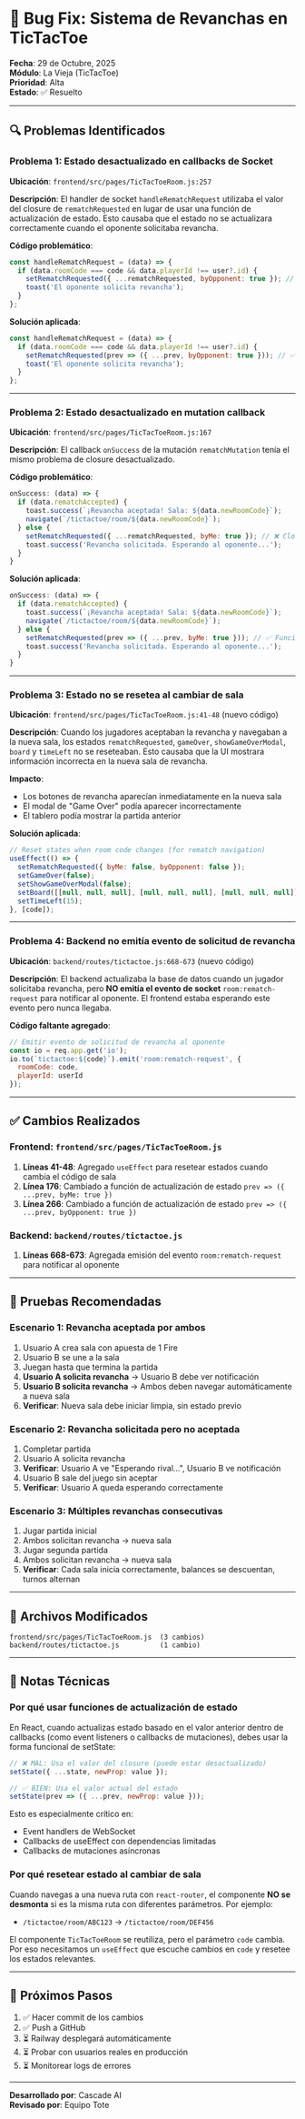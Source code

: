 # 🐛 Bug Fix: Sistema de Revanchas en TicTacToe

**Fecha**: 29 de Octubre, 2025  
**Módulo**: La Vieja (TicTacToe)  
**Prioridad**: Alta  
**Estado**: ✅ Resuelto

---

## 🔍 Problemas Identificados

### **Problema 1: Estado desactualizado en callbacks de Socket**
**Ubicación**: `frontend/src/pages/TicTacToeRoom.js:257`

**Descripción**: 
El handler de socket `handleRematchRequest` utilizaba el valor del closure de `rematchRequested` en lugar de usar una función de actualización de estado. Esto causaba que el estado no se actualizara correctamente cuando el oponente solicitaba revancha.

**Código problemático**:
```javascript
const handleRematchRequest = (data) => {
  if (data.roomCode === code && data.playerId !== user?.id) {
    setRematchRequested({ ...rematchRequested, byOpponent: true }); // ❌ Closure desactualizado
    toast('El oponente solicita revancha');
  }
};
```

**Solución aplicada**:
```javascript
const handleRematchRequest = (data) => {
  if (data.roomCode === code && data.playerId !== user?.id) {
    setRematchRequested(prev => ({ ...prev, byOpponent: true })); // ✅ Función de actualización
    toast('El oponente solicita revancha');
  }
};
```

---

### **Problema 2: Estado desactualizado en mutation callback**
**Ubicación**: `frontend/src/pages/TicTacToeRoom.js:167`

**Descripción**: 
El callback `onSuccess` de la mutación `rematchMutation` tenía el mismo problema de closure desactualizado.

**Código problemático**:
```javascript
onSuccess: (data) => {
  if (data.rematchAccepted) {
    toast.success(`¡Revancha aceptada! Sala: ${data.newRoomCode}`);
    navigate(`/tictactoe/room/${data.newRoomCode}`);
  } else {
    setRematchRequested({ ...rematchRequested, byMe: true }); // ❌ Closure desactualizado
    toast.success('Revancha solicitada. Esperando al oponente...');
  }
}
```

**Solución aplicada**:
```javascript
onSuccess: (data) => {
  if (data.rematchAccepted) {
    toast.success(`¡Revancha aceptada! Sala: ${data.newRoomCode}`);
    navigate(`/tictactoe/room/${data.newRoomCode}`);
  } else {
    setRematchRequested(prev => ({ ...prev, byMe: true })); // ✅ Función de actualización
    toast.success('Revancha solicitada. Esperando al oponente...');
  }
}
```

---

### **Problema 3: Estado no se resetea al cambiar de sala**
**Ubicación**: `frontend/src/pages/TicTacToeRoom.js:41-48` (nuevo código)

**Descripción**: 
Cuando los jugadores aceptaban la revancha y navegaban a la nueva sala, los estados `rematchRequested`, `gameOver`, `showGameOverModal`, `board` y `timeLeft` no se reseteaban. Esto causaba que la UI mostrara información incorrecta en la nueva sala de revancha.

**Impacto**:
- Los botones de revancha aparecían inmediatamente en la nueva sala
- El modal de "Game Over" podía aparecer incorrectamente
- El tablero podía mostrar la partida anterior

**Solución aplicada**:
```javascript
// Reset states when room code changes (for rematch navigation)
useEffect(() => {
  setRematchRequested({ byMe: false, byOpponent: false });
  setGameOver(false);
  setShowGameOverModal(false);
  setBoard([[null, null, null], [null, null, null], [null, null, null]]);
  setTimeLeft(15);
}, [code]);
```

---

### **Problema 4: Backend no emitía evento de solicitud de revancha**
**Ubicación**: `backend/routes/tictactoe.js:668-673` (nuevo código)

**Descripción**: 
El backend actualizaba la base de datos cuando un jugador solicitaba revancha, pero **NO emitía el evento de socket** `room:rematch-request` para notificar al oponente. El frontend estaba esperando este evento pero nunca llegaba.

**Código faltante agregado**:
```javascript
// Emitir evento de solicitud de revancha al oponente
const io = req.app.get('io');
io.to(`tictactoe:${code}`).emit('room:rematch-request', {
  roomCode: code,
  playerId: userId
});
```

---

## ✅ Cambios Realizados

### Frontend: `frontend/src/pages/TicTacToeRoom.js`

1. **Líneas 41-48**: Agregado `useEffect` para resetear estados cuando cambia el código de sala
2. **Línea 176**: Cambiado a función de actualización de estado `prev => ({ ...prev, byMe: true })`
3. **Línea 266**: Cambiado a función de actualización de estado `prev => ({ ...prev, byOpponent: true })`

### Backend: `backend/routes/tictactoe.js`

1. **Líneas 668-673**: Agregada emisión del evento `room:rematch-request` para notificar al oponente

---

## 🧪 Pruebas Recomendadas

### Escenario 1: Revancha aceptada por ambos
1. Usuario A crea sala con apuesta de 1 Fire
2. Usuario B se une a la sala
3. Juegan hasta que termina la partida
4. **Usuario A solicita revancha** → Usuario B debe ver notificación
5. **Usuario B solicita revancha** → Ambos deben navegar automáticamente a nueva sala
6. **Verificar**: Nueva sala debe iniciar limpia, sin estado previo

### Escenario 2: Revancha solicitada pero no aceptada
1. Completar partida
2. Usuario A solicita revancha
3. **Verificar**: Usuario A ve "Esperando rival...", Usuario B ve notificación
4. Usuario B sale del juego sin aceptar
5. **Verificar**: Usuario A queda esperando correctamente

### Escenario 3: Múltiples revanchas consecutivas
1. Jugar partida inicial
2. Ambos solicitan revancha → nueva sala
3. Jugar segunda partida
4. Ambos solicitan revancha → nueva sala
5. **Verificar**: Cada sala inicia correctamente, balances se descuentan, turnos alternan

---

## 🔧 Archivos Modificados

```
frontend/src/pages/TicTacToeRoom.js  (3 cambios)
backend/routes/tictactoe.js          (1 cambio)
```

---

## 📝 Notas Técnicas

### Por qué usar funciones de actualización de estado

En React, cuando actualizas estado basado en el valor anterior dentro de callbacks (como event listeners o callbacks de mutaciones), debes usar la forma funcional de setState:

```javascript
// ❌ MAL: Usa el valor del closure (puede estar desactualizado)
setState({ ...state, newProp: value });

// ✅ BIEN: Usa el valor actual del estado
setState(prev => ({ ...prev, newProp: value }));
```

Esto es especialmente crítico en:
- Event handlers de WebSocket
- Callbacks de useEffect con dependencias limitadas
- Callbacks de mutaciones asíncronas

### Por qué resetear estado al cambiar de sala

Cuando navegas a una nueva ruta con `react-router`, el componente **NO se desmonta** si es la misma ruta con diferentes parámetros. Por ejemplo:

- `/tictactoe/room/ABC123` → `/tictactoe/room/DEF456`

El componente `TicTacToeRoom` se reutiliza, pero el parámetro `code` cambia. Por eso necesitamos un `useEffect` que escuche cambios en `code` y resetee los estados relevantes.

---

## 🚀 Próximos Pasos

1. ✅ Hacer commit de los cambios
2. ✅ Push a GitHub
3. ⏳ Railway desplegará automáticamente
4. ⏳ Probar con usuarios reales en producción
5. ⏳ Monitorear logs de errores

---

**Desarrollado por**: Cascade AI  
**Revisado por**: Equipo Tote

